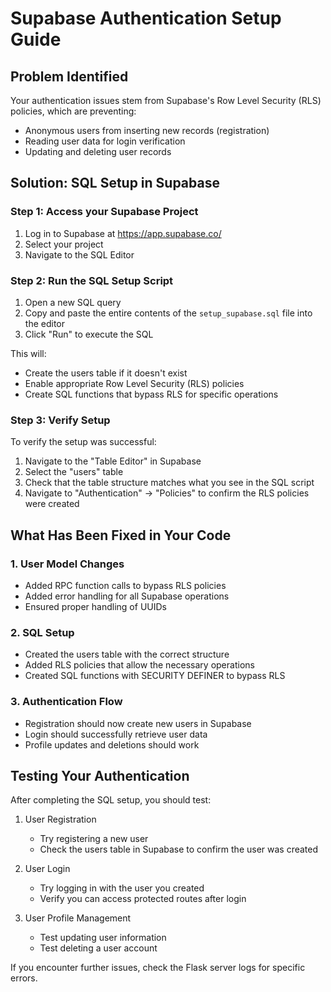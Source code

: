 # Supabase Authentication Setup Guide

## Problem Identified
Your authentication issues stem from Supabase's Row Level Security (RLS) policies, which are preventing:
- Anonymous users from inserting new records (registration)
- Reading user data for login verification
- Updating and deleting user records

## Solution: SQL Setup in Supabase

### Step 1: Access your Supabase Project
1. Log in to Supabase at https://app.supabase.co/
2. Select your project
3. Navigate to the SQL Editor

### Step 2: Run the SQL Setup Script
1. Open a new SQL query
2. Copy and paste the entire contents of the `setup_supabase.sql` file into the editor
3. Click "Run" to execute the SQL

This will:
- Create the users table if it doesn't exist
- Enable appropriate Row Level Security (RLS) policies
- Create SQL functions that bypass RLS for specific operations

### Step 3: Verify Setup
To verify the setup was successful:
1. Navigate to the "Table Editor" in Supabase
2. Select the "users" table
3. Check that the table structure matches what you see in the SQL script
4. Navigate to "Authentication" → "Policies" to confirm the RLS policies were created

## What Has Been Fixed in Your Code

### 1. User Model Changes
- Added RPC function calls to bypass RLS policies
- Added error handling for all Supabase operations
- Ensured proper handling of UUIDs

### 2. SQL Setup
- Created the users table with the correct structure
- Added RLS policies that allow the necessary operations
- Created SQL functions with SECURITY DEFINER to bypass RLS

### 3. Authentication Flow
- Registration should now create new users in Supabase
- Login should successfully retrieve user data
- Profile updates and deletions should work

## Testing Your Authentication

After completing the SQL setup, you should test:

1. User Registration
   - Try registering a new user
   - Check the users table in Supabase to confirm the user was created

2. User Login
   - Try logging in with the user you created
   - Verify you can access protected routes after login

3. User Profile Management
   - Test updating user information
   - Test deleting a user account

If you encounter further issues, check the Flask server logs for specific errors. 